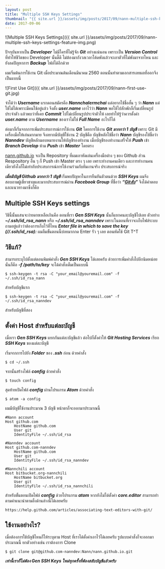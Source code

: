 ```yaml
---
layout: post
title: "Multiple SSH Keys Settings"
thumbnail: "{{ site.url }}/assets/img/posts/2017/09/nann-multiple-ssh-keys-settings-feature-img.png"
date: 2017-09-06
---
```


![Multiple SSH Keys Settings]({{ site.url }}/assets/img/posts/2017/09/nann-multiple-ssh-keys-settings-feature-img.png)

ปัจจุบันหากเป็น ***Developer*** ไม่มีใครที่ไม่รู้จัก ***Git*** อย่างแน่นอน เพราะเป็น ***Version Control*** ที่ทำให้ชีวิตของ Developer นั้นดี๊ดี ไม่ต้องมากังวลเวลาโค้ดพังแล้วจะเอาตัวที่ไม่พังมาจากไหน และยังลดปัญหาการ ***Backup*** ไฟล์ได้อีกด้วย

ผมเริ่มต้นการใช้งาน Git เมื่อประมาณต้นเดือนมีนาคม 2560 ตอนนั้นทำตามเอกสารเลยผลที่ออกจึงเป็นแบบนี้

![First Use Git]({{ site.url }}/assets/img/posts/2017/09/nann-first-use-git.jpg)

จำได้ว่า ***Username*** แรกตอนสมัครคือ ***Nannchalermchai*** แต่อยากใช้ชื่อสั้น ๆ ว่า ***Nann*** แต่ใช้ไม่ได้เพราะมีคนใช้อยู่แล้ว จึงตั้ง ***user.name*** เอาไว้ว่า ***Nann*** พอใช้ไปสักพักก็เริ่มเปลี่ยนรูปประจำตัว แล้วพบว่าที่เคย ***Commit*** ไปไม่เปลี่ยนรูปประจำตัวให้ เลยทำให้รู้ว่าควรตั้งค่า ***user.name*** ตาม ***Username*** ของเราไม่ใช่ ***Full Name*** อะไรก็ได้

ต่อมาก็เริ่มจากการเพิ่มประสบการณ์การใช้งาน ***Git*** โดยการใช้งาน ***Git มากกว่า 1 บัญชี*** เพราะ Git มีเครื่องมือให้เล่นมากมาย จึงอยากมีบัญชีใช้งาน 2 บัญชีคือ บัญชีหลักใช้ชื่อว่า ***Nann*** บัญชีรองใช้ชื่อว่า ***Nanndev*** บัญชีหลักมอบหมายงานให้บัญชีรองทำงาน เมื่อบัญชีรองทำงานเสร็จให้ ***Push*** เข้า ***Branch Develop*** ห้าม ***Push*** เข้า ***Master*** โดยตรง

[nann.github.io](https://nann.github.io/) จะเป็น Repository ที่ผมเอาหัดเล่นเครื่องมือต่าง ๆ ของ Github ส่วน Respository อื่น ๆ ก็ Push เข้า Master ตรง ๆ เลย เพราะทำงานคนเดียว และการทำงานคนเดียวยังไงก็ไม่เท่ากับประสบการณ์การใช้งานร่วมกับทีมงานจริง ประสบการณ์จริง

***เมื่อมีบัญชี Github มากกว่า 1 บัญชี*** เริ่มพบปัญหาในการยืนยันตัวตนด้วย ***SSH Keys*** ผมจึงสอบถามผู้เชี่ยวชาญและมากประสบการณ์ผ่าน ***Facebook Group*** ที่ชื่อว่า ***“[Gitฮับ](https://www.facebook.com/groups/440497309296387/permalink/1643574605655312/)”***  จึงได้คำตอบและแนวทางมาซึ่งก็คือ

## Multiple SSH Keys settings
วิธีนี้นั้นแสนจะง่ายดายเหลือเกินคือ ตอนที่เรา ***Gen SSH Keys*** นั้นก็แยกคนละบัญชีไปเลย ตัวอย่าง ***~/.ssh/id_rsa_nann*** หรือ ***~/.ssh/id_rsa_nanndev*** เพราะในตอนที่เราจะเก็บไฟล์ระบบถามอยู่แล้วว่าต้องการเก็บไว้ที่ไหน ***Enter file in which to save the key (//.ssh/id_rsa):*** ผมลืมขั้นตอนนี้บ่อยมากกด Enter รัว ๆ เลย ตอนหัดใช้ Git T^T

## วิธีแก้?
สามารถระบุไปตั้งแต่ตอนพิมพ์คำสั่ง ***Gen SSH Keys*** ได้เลยครับ ด้วยการเพิ่มคำสั่งไปอีกนิดหน่อยนั่นก็คือ ***-f /path/to/key*** จะได้คำสั่งเต็มเป็นแบบนี้

```
$ ssh-keygen -t rsa -C "your_email@youremail.com" -f ~/.ssh/id_rsa_nann
```

 สำหรับบัญชีแรก

```
$ ssh-keygen -t rsa -C "your_email@youremail.com" -f ~/.ssh/id_rsa_nanndev
```

สำหรับบัญชีที่สอง

## ตั้งค่า Host สำหรับแต่ละบัญชี
เมื่อเรา ***Gen SSH Keys*** แยกกันแต่ละบัญชีแล้ว ต่อไปก็ตั้งค่าให้ ***Git Hosting Services*** เรียก ***SSH Keys*** ของแต่ละบัญชี

เริ่มจากการไปยัง ***Folder*** ของ ***.ssh*** ก่อน ด้วยคำสั่ง
```
$ cd ~/.ssh
```

จากนั้นสร้างไฟล์ ***config*** ด้วยคำสั่ง
```
$ touch config
```

สุดท้ายเปิดไฟล์ ***config*** ผ่านโปรแกรม ***Atom*** ด้วยคำสั่ง
```
$ atom -a config
```

ผมมีบัญชีใช้งานประมาณ 3 บัญชี หน้าตาก็จะออกมาประมาณนี้

```
#Nann account
Host github.com
	HostName github.com
	User git
	IdentityFile ~/.ssh/id_rsa

#Nanndev account
Host github.com-nanndev
	HostName github.com
	User git
	IdentityFile ~/.ssh/id_rsa_nanndev

#Nannchili account
Host bitbucket.org-nannchili
	HostName bitbucket.org
	User git
	IdentityFile ~/.ssh/id_rsa_nannchili
```

สำหรับขั้นตอนเปิดไฟล์ ***config*** ด้วยโปรแกรม ***atom*** หากยังไม่ได้ตั้งค่า ***core.editor*** สามารถทำตามคำแนะนำตามลิ้งด้านล่างนี้ได้เลยครับ

```
https://help.github.com/articles/associating-text-editors-with-git/
```


## ใช้งานอย่างไร?
เมื่อต้องการใช้บัญชีไหนก็ให้ระบุตาม Host ที่เราได้ตั้งค่าเอาไว้ได้เลยครับ รูปแบบคำสั่งก็จะออกมาประมาณนี้ ยกตัวอย่างเช่น เราต้องการ Clone

```
$ git clone git@github.com-nanndev:Nann/nann.github.io.git
```

***เท่านี้เราก็ไม่ต้อง Gen SSH Keys ใหม่ทุกครั้งที่ต้องสลับบัญชีแล้วครับ***
